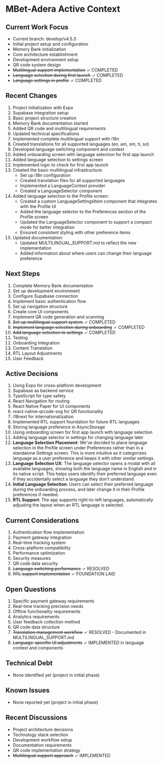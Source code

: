 # MBet-Adera Active Context

## Current Work Focus
- Current branch: develop/v4.5.3
- Initial project setup and configuration
- Memory Bank initialization
- Core architecture establishment
- Development environment setup
- QR code system design
- ~~Multilingual support implementation~~ ✓ COMPLETED
- ~~Language selection during first launch~~ ✓ COMPLETED
- ~~Language settings in profile~~ ✓ COMPLETED

## Recent Changes
1. Project initialization with Expo
2. Supabase integration setup
3. Basic project structure creation
4. Memory Bank documentation started
5. Added QR code and multilingual requirements
6. Updated technical specifications
7. Implemented complete multilingual support with i18n
8. Created translations for all supported languages (en, am, om, ti, so)
9. Developed language switching component and context
10. Added onboarding screen with language selection for first app launch
11. Added language selection to settings screen
12. Implemented logic to check for first app launch
13. Created the basic multilingual infrastructure:
    - Set up i18n configuration
    - Created translation files for all supported languages
    - Implemented a LanguageContext provider
    - Created a LanguageSelector component
14. Added language selection to the Profile screen:
    - Created a custom LanguageSettingsItem component that integrates with the Profile UI
    - Added the language selector to the Preferences section of the Profile screen
    - Updated the LanguageSelector component to support a compact mode for better integration
    - Ensured consistent styling with other preference items
15. Updated documentation:
    - Updated MULTILINGUAL_SUPPORT.md to reflect the new implementation
    - Added information about where users can change their language preference

## Next Steps
1. Complete Memory Bank documentation
2. Set up development environment
3. Configure Supabase connection
4. Implement basic authentication flow
5. Set up navigation structure
6. Create core UI components
7. Implement QR code generation and scanning
8. ~~Set up multilingual support system~~ ✓ COMPLETED
9. ~~Implement language selection during onboarding~~ ✓ COMPLETED
10. ~~Add language selection to settings~~ ✓ COMPLETED
11. Testing
12. Onboarding Integration
13. Content Translation
14. RTL Layout Adjustments
15. User Feedback

## Active Decisions
1. Using Expo for cross-platform development
2. Supabase as backend service
3. TypeScript for type safety
4. React Navigation for routing
5. React Native Paper for UI components
6. react-native-qrcode-svg for QR functionality
7. i18next for internationalization
8. Implemented RTL support foundation for future RTL languages
9. Storing language preference in AsyncStorage
10. Using onboarding screen for first app launch with language selection
11. Adding language selector in settings for changing language later
12. **Language Selection Placement**: We've decided to place language selection in the Profile screen under Preferences rather than in a standalone Settings screen. This is more intuitive as it categorizes language as a user preference and keeps it with other similar settings.
13. **Language Selection UX**: The language selector opens a modal with all available languages, showing both the language name in English and in its native script. This helps users identify their preferred language even if they accidentally select a language they don't understand.
14. **Initial Language Selection**: Users can select their preferred language during the onboarding process, and later change it in their Profile preferences if needed.
15. **RTL Support**: The app supports right-to-left languages, automatically adjusting the layout when an RTL language is selected.

## Current Considerations
1. Authentication flow implementation
2. Payment gateway integration
3. Real-time tracking system
4. Cross-platform compatibility
5. Performance optimization
6. Security measures
7. QR code data security
8. ~~Language switching performance~~ ✓ RESOLVED
9. ~~RTL support implementation~~ ✓ FOUNDATION LAID

## Open Questions
1. Specific payment gateway requirements
2. Real-time tracking precision needs
3. Offline functionality requirements
4. Analytics requirements
5. User feedback collection method
6. QR code data structure
7. ~~Translation management workflow~~ ✓ RESOLVED - Documented in MULTILINGUAL_SUPPORT.md
8. ~~Language-specific UI adjustments~~ ✓ IMPLEMENTED in language context and components

## Technical Debt
- None identified yet (project in initial phase)

## Known Issues
- None reported yet (project in initial phase)

## Recent Discussions
- Project architecture decisions
- Technology stack selection
- Development workflow setup
- Documentation requirements
- QR code implementation strategy
- ~~Multilingual support approach~~ ✓ IMPLEMENTED 